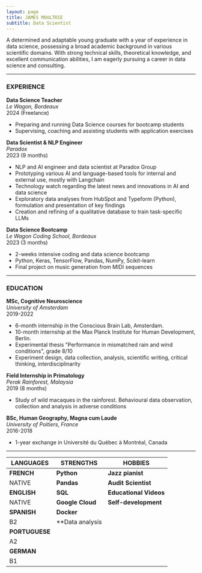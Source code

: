 ```yaml
---
layout: page
title: JAMES MOULTRIE
subtitle: Data Scientist
---
```


A determined and adaptable young graduate with a year of experience in data science, possessing a broad academic background in various scientific domains. With strong technical skills, theoretical knowledge, and excellent communication abilities, I am eagerly pursuing a career in data science and consulting.

---

### EXPERIENCE

**Data Science Teacher**  
*Le Wagon, Bordeaux*  
2024 (Freelance)  
- Preparing and running Data Science courses for bootcamp students  
- Supervising, coaching and assisting students with application exercises  

**Data Scientist & NLP Engineer**  
*Paradox*  
2023 (9 months)  
- NLP and AI engineer and data scientist at Paradox Group  
- Prototyping various AI and language-based tools for internal and external use, mostly with Langchain  
- Technology watch regarding the latest news and innovations in AI and data science  
- Exploratory data analyses from HubSpot and Typeform (Python), formulation and presentation of key findings  
- Creation and refining of a qualitative database to train task-specific LLMs  

**Data Science Bootcamp**  
*Le Wagon Coding School, Bordeaux*  
2023 (3 months)  
- 2-weeks intensive coding and data science bootcamp  
- Python, Keras, TensorFlow, Pandas, NumPy, Scikit-learn  
- Final project on music generation from MIDI sequences  

---

### EDUCATION

**MSc, Cognitive Neuroscience**  
*University of Amsterdam*  
2019-2022  
- 6-month internship in the Conscious Brain Lab, Amsterdam.  
- 10-month internship at the Max Planck Institute for Human Development, Berlin.  
- Experimental thesis "Performance in mismatched rain and wind conditions", grade 8/10  
- Experiment design, data collection, analysis, scientific writing, critical thinking, interdisciplinarity  

**Field Internship in Primatology**  
*Perak Rainforest, Malaysia*  
2019 (8 months)  
- Study of wild macaques in the rainforest. Behavioural data observation, collection and analysis in adverse conditions  

**BSc, Human Geography, Magna cum Laude**  
*University of Poitiers, France*  
2016-2018  
- 1-year exchange in Université du Québec à Montréal, Canada  

---

| LANGUAGES   | STRENGTHS        | HOBBIES              |
|-------------|------------------|----------------------|
| **FRENCH**  | **Python** | **Jazz pianist**        |
| NATIVE      | **Pandas** | **Audit Scientist**     |
| **ENGLISH** | **SQL**       | **Educational Videos** |
| NATIVE      | **Google Cloud**| **Self-development**   |
| **SPANISH** | **Docker**                   |                      |
| B2          | **Data analysis |                      |
| **PORTUGUESE** |                |                      |
| A2          |                    |                      |
| **GERMAN**  |                    |                      |
| B1          |                    |                      |
